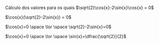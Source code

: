 Cálculo dos valores para os quais $\sqrt{2}\cos{x}-2\sin{x}\cos{x} = 0$

$\cos{x}(\sqrt{2}-2\sin{x}) = 0$

$\cos{x}=0 \space \lor \space \sqrt{2}-2\sin{x}=0$

$\cos{x}=0 \space \lor \space \sin{x}=\dfrac{\sqrt{2}}{2}$